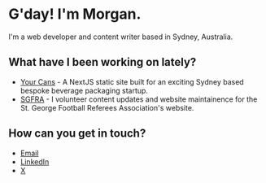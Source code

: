 ﻿# G'day! I'm Morgan.

I'm a web developer and content writer based in Sydney, Australia.

## What have I been working on lately?

* [Your Cans](https://yourcans.com.au) - A NextJS static site built for an exciting Sydney based bespoke beverage packaging startup.
* [SGFRA](https://saintsref.org.au) - I volunteer content updates and website maintainence for the St. George Football Referees Association's website.

## How can you get in touch?

* [Email](morgandival@gmail.com)
* [LinkedIn](https://www.linkedin.com/in/morgandival)
* [X](https://x.com/morgandival)

